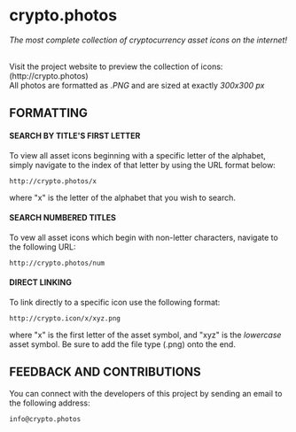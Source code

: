 # crypto.photos
<p><i>The most complete collection of cryptocurrency asset icons on the internet!</i></p>
<br>
Visit the project website to preview the collection of icons: (http://crypto.photos)
<br>
All photos are formatted as <i>.PNG</i> and are sized at exactly <i>300x300 px</i>
<br>

## FORMATTING


#### SEARCH BY TITLE'S FIRST LETTER
To view all asset icons beginning with a specific letter of the alphabet, simply navigate to the index of that letter by using the URL format below: 

```
http://crypto.photos/x
```
where "x" is the letter of the alphabet that you wish to search.

#### SEARCH NUMBERED TITLES
To vew all asset icons which begin with non-letter characters, navigate to the following URL: 

```
http://crypto.photos/num
```

#### DIRECT LINKING
To link directly to a specific icon use the following format:

```
http://crypto.icon/x/xyz.png
```
where "x" is the first letter of the asset symbol, and "xyz" is the <i>lowercase</i> asset symbol. Be sure to add the file type (.png) onto the end.

## FEEDBACK AND CONTRIBUTIONS


You can connect with the developers of this project by sending an email to the following address:

```
info@crypto.photos
```
